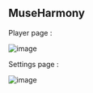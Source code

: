 ﻿## MuseHarmony

Player page :

![image](https://github.com/TheoLanles/MuseHarmony/assets/62571239/3a154358-b1aa-4daf-8046-2b1d5968f532)

Settings page :

![image](https://github.com/TheoLanles/MuseHarmony/assets/62571239/af704619-818a-4d28-a557-1ce1433a6be4)
